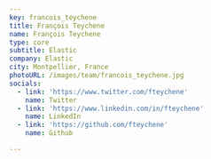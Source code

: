```yaml
---
key: francois_teychene
title: François Teychene
name: François Teychene
type: core
subtitle: Elastic
company: Elastic
city: Montpellier, France
photoURL: /images/team/francois_teychene.jpg
socials:
  - link: 'https://www.twitter.com/fteychene'
    name: Twitter
  - link: 'https://www.linkedin.com/in/fteychene'
    name: LinkedIn
  - link: 'https://github.com/fteychene'
    name: Github

---
```


